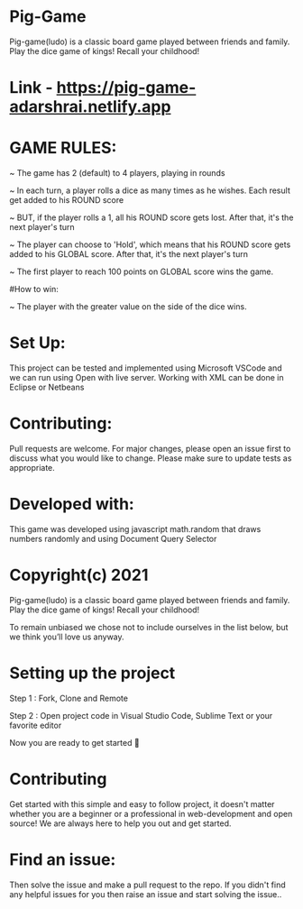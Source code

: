 
# Pig-Game
Pig-game(ludo) is a classic board game played between friends and family. Play the dice game of kings! Recall your childhood!


# Link - https://pig-game-adarshrai.netlify.app

# GAME RULES:


~ The game has 2 (default) to 4 players, playing in rounds

~ In each turn, a player rolls a dice as many times as he wishes. Each result get added to his ROUND score

~ BUT, if the player rolls a 1, all his ROUND score gets lost. After that, it's the next player's turn

~ The player can choose to 'Hold', which means that his ROUND score gets added to his GLOBAL score. After that, it's the next player's turn

~ The first player to reach 100 points on GLOBAL score wins the game.


#How to win:

~ The player with the greater value on the side of the dice wins.

# Set Up:

This project can be tested and implemented using Microsoft VSCode and we can run using Open with live server. Working with XML can be done in Eclipse or Netbeans

# Contributing:

Pull requests are welcome. For major changes, please open an issue first to discuss what you would like to change. Please make sure to update tests as appropriate.

# Developed with:

This game was developed using javascript math.random that draws numbers randomly and using Document Query Selector

 # Copyright(c) 2021

Pig-game(ludo) is a classic board game played between friends and family. Play the dice game of kings! Recall your childhood!

To remain unbiased we chose not to include ourselves in the list below, but we think you’ll love us anyway.

# Setting up the project

Step 1 : Fork, Clone and Remote

Step 2 : Open project code in Visual Studio Code, Sublime Text or your favorite editor

Now you are ready to get started 🎉

# Contributing

Get started with this simple and easy to follow project, it doesn't matter whether you are a beginner or a professional in web-development and open source!
We are always here to help you out and get started.

# Find an issue:

Then solve the issue and make a pull request to the repo. 
If you didn't find any helpful issues for you then raise an issue and start solving the issue..

